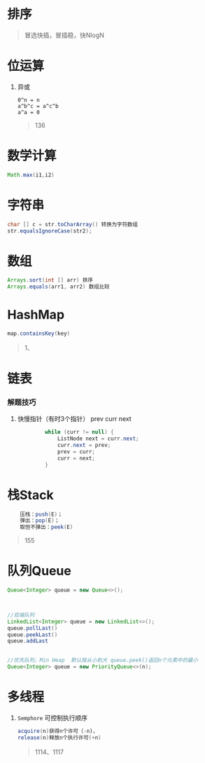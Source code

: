 # 排序
> 冒选快插，冒插稳，快NlogN

# 位运算
1. 异或
    ```
    0^n = n
    a^b^c = a^c^b
    a^a = 0
    ```
    > 136



# 数学计算

```java
Math.max(i1,i2)
```



# 字符串

```java
char [] c = str.toCharArray() 转换为字符数组
str.equalsIgnoreCase(str2); 
```



# 数组

```java
Arrays.sort(int [] arr) 排序
Arrays.equals(arr1, arr2) 数组比较
```



# HashMap
```java
map.containsKey(key)
```
>1、



# 链表

### 解题技巧
1. 快慢指针（有时3个指针）
prev curr next
```java
            while (curr != null) {
                ListNode next = curr.next;
                curr.next = prev;
                prev = curr;
                curr = next;
            }
```



# 栈Stack

```java
    压栈：push(E)；
    弹出：pop(E)；
    取但不弹出：peek(E)
```
   > 155



# 队列Queue



```java
Queue<Integer> queue = new Queue<>();



//双端队列
LinkedList<Integer> queue = new LinkedList<>();
queue.pollLast()
queue.peekLast()
queue.addLast    
    

//优先队列，Min Heap  默认按从小到大 queue.peek()返回n个元素中的最小
Queue<Integer> queue = new PriorityQueue<>(n);
```



# 多线程
1. `Semphore` 可控制执行顺序 
    ```java
   acquire(n)获得n个许可（-n)，
   release(n)释放n个执行许可(+n)
   ```
    >1114、1117
